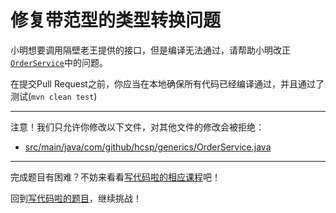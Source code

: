 # 修复带范型的类型转换问题

小明想要调用隔壁老王提供的接口，但是编译无法通过，请帮助小明改正[`OrderService`](https://github.com/hcsp/fix-generic-parameter/blob/master/src/main/java/com/github/hcsp/generics/OrderService.java)中的问题。

在提交Pull Request之前，你应当在本地确保所有代码已经编译通过，并且通过了测试(`mvn clean test`)

-----
注意！我们只允许你修改以下文件，对其他文件的修改会被拒绝：
- [src/main/java/com/github/hcsp/generics/OrderService.java](https://github.com/hcsp/fix-generic-parameter/blob/master/src/main/java/com/github/hcsp/generics/OrderService.java)
-----


完成题目有困难？不妨来看看[写代码啦的相应课程](https://xiedaimala.com/tasks/9bf0fb20-929d-4e17-891a-4673291d74a0)吧！

回到[写代码啦的题目](https://xiedaimala.com/tasks/9bf0fb20-929d-4e17-891a-4673291d74a0/quizzes/1b0fc390-74ad-4f55-b355-90b8a9154cc5)，继续挑战！ 

